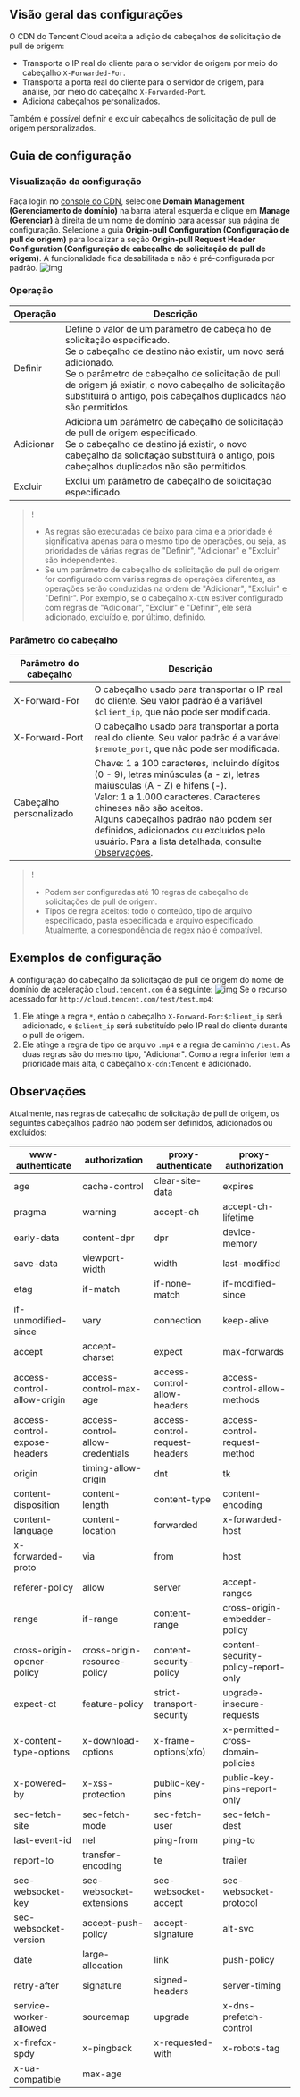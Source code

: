 ## Visão geral das configurações

O CDN do Tencent Cloud aceita a adição de cabeçalhos de solicitação de pull de origem:

- Transporta o IP real do cliente para o servidor de origem por meio do cabeçalho `X-Forwarded-For`.
- Transporta a porta real do cliente para o servidor de origem, para análise, por meio do cabeçalho `X-Forwarded-Port`.
- Adiciona cabeçalhos personalizados.

Também é possível definir e excluir cabeçalhos de solicitação de pull de origem personalizados.

## Guia de configuração

### Visualização da configuração

Faça login no [console do CDN](https://console.cloud.tencent.com/cdn), selecione **Domain Management (Gerenciamento de domínio)** na barra lateral esquerda e clique em **Manage (Gerenciar)** à direita de um nome de domínio para acessar sua página de configuração. Selecione a guia **Origin-pull Configuration (Configuração de pull de origem)** para localizar a seção **Origin-pull Request Header Configuration (Configuração de cabeçalho de solicitação de pull de origem)**. A funcionalidade fica desabilitada e não é pré-configurada por padrão.
![img](https://main.qcloudimg.com/raw/c41a39a9a851fbe3778ca325edc2e3f8.png)

### Operação

| Operação | Descrição                                                         |
| -------- | ------------------------------------------------------------ |
| Definir     | Define o valor de um parâmetro de cabeçalho de solicitação especificado.<br/>Se o cabeçalho de destino não existir, um novo será adicionado.<br/>Se o parâmetro de cabeçalho de solicitação de pull de origem já existir, o novo cabeçalho de solicitação substituirá o antigo, pois cabeçalhos duplicados não são permitidos.|
| Adicionar     | Adiciona um parâmetro de cabeçalho de solicitação de pull de origem especificado.<br/>Se o cabeçalho de destino já existir, o novo cabeçalho da solicitação substituirá o antigo, pois cabeçalhos duplicados não são permitidos.|
| Excluir     | Exclui um parâmetro de cabeçalho de solicitação especificado.                                       |

>!
> - As regras são executadas de baixo para cima e a prioridade é significativa apenas para o mesmo tipo de operações, ou seja, as prioridades de várias regras de "Definir", "Adicionar" e "Excluir" são independentes.
> - Se um parâmetro de cabeçalho de solicitação de pull de origem for configurado com várias regras de operações diferentes, as operações serão conduzidas na ordem de "Adicionar", "Excluir" e "Definir". Por exemplo, se o cabeçalho `X-CDN` estiver configurado com regras de "Adicionar", "Excluir" e "Definir", ele será adicionado, excluído e, por último, definido.

### Parâmetro do cabeçalho

| Parâmetro do cabeçalho       | Descrição                                                         |
| -------------- | ------------------------------------------------------------ |
| X-Forward-For  | O cabeçalho usado para transportar o IP real do cliente. Seu valor padrão é a variável `$client_ip`, que não pode ser modificada. |
| X-Forward-Port | O cabeçalho usado para transportar a porta real do cliente. Seu valor padrão é a variável `$remote_port`, que não pode ser modificada. |
| Cabeçalho personalizado     | Chave: 1 a 100 caracteres, incluindo dígitos (0 - 9), letras minúsculas (a - z), letras maiúsculas (A - Z) e hifens (-).<br>Valor: 1 a 1.000 caracteres. Caracteres chineses não são aceitos.<br>Alguns cabeçalhos padrão não podem ser definidos, adicionados ou excluídos pelo usuário. Para a lista detalhada, consulte [Observações](#notice). |

> !
> - Podem ser configuradas até 10 regras de cabeçalho de solicitações de pull de origem.
> - Tipos de regra aceitos: todo o conteúdo, tipo de arquivo especificado, pasta especificada e arquivo especificado. Atualmente, a correspondência de regex não é compatível.



## Exemplos de configuração

A configuração do cabeçalho da solicitação de pull de origem do nome de domínio de aceleração `cloud.tencent.com` é a seguinte:
![img](https://main.qcloudimg.com/raw/397759f6f138183d3f1ba60b33c7effc.png)
Se o recurso acessado for `http://cloud.tencent.com/test/test.mp4`:

1. Ele atinge a regra `*`, então o cabeçalho `X-Forward-For:$client_ip` será adicionado, e `$client_ip` será substituído pelo IP real do cliente durante o pull de origem.
2. Ele atinge a regra de tipo de arquivo `.mp4` e a regra de caminho `/test`. As duas regras são do mesmo tipo, "Adicionar". Como a regra inferior tem a prioridade mais alta, o cabeçalho `x-cdn:Tencent` é adicionado.

<span id="notice"></span>

## Observações
Atualmente, nas regras de cabeçalho de solicitação de pull de origem, os seguintes cabeçalhos padrão não podem ser definidos, adicionados ou excluídos:

| www-authenticate              | authorization                    | proxy-authenticate             | proxy-authorization                 |
| ----------------------------- | -------------------------------- | ------------------------------ | ----------------------------------- |
| age                           | cache-control                    | clear-site-data                | expires                             |
| pragma                        | warning                          | accept-ch                      | accept-ch-lifetime                  |
| early-data                    | content-dpr                      | dpr                            | device-memory                       |
| save-data                     | viewport-width                   | width                          | last-modified                       |
| etag                          | if-match                         | if-none-match                  | if-modified-since                   |
| if-unmodified-since           | vary                             | connection                     | keep-alive                          |
| accept                        | accept-charset                   | expect                         | max-forwards                        |
| access-control-allow-origin   | access-control-max-age           | access-control-allow-headers   | access-control-allow-methods        |
| access-control-expose-headers | access-control-allow-credentials | access-control-request-headers | access-control-request-method       |
| origin                        | timing-allow-origin              | dnt                            | tk                                  |
| content-disposition           | content-length                   | content-type                   | content-encoding                    |
| content-language              | content-location                 | forwarded                      | x-forwarded-host                    |
| x-forwarded-proto             | via                              | from                           | host                                |
| referer-policy                | allow                            | server                         | accept-ranges                       |
| range                         | if-range                         | content-range                  | cross-origin-embedder-policy        |
| cross-origin-opener-policy    | cross-origin-resource-policy     | content-security-policy        | content-security-policy-report-only |
| expect-ct                     | feature-policy                   | strict-transport-security      | upgrade-insecure-requests           |
| x-content-type-options        | x-download-options               | x-frame-options(xfo)           | x-permitted-cross-domain-policies   |
| x-powered-by                  | x-xss-protection                 | public-key-pins                | public-key-pins-report-only         |
| sec-fetch-site                | sec-fetch-mode                   | sec-fetch-user                 | sec-fetch-dest                      |
| last-event-id                 | nel                              | ping-from                      | ping-to                             |
| report-to                     | transfer-encoding                | te                             | trailer                             |
| sec-websocket-key             | sec-websocket-extensions         | sec-websocket-accept           | sec-websocket-protocol              |
| sec-websocket-version         | accept-push-policy               | accept-signature               | alt-svc                             |
| date                          | large-allocation                 | link                           | push-policy                         |
| retry-after                   | signature                        | signed-headers                 | server-timing                       |
| service-worker-allowed        | sourcemap                        | upgrade                        | x-dns-prefetch-control              |
| x-firefox-spdy                | x-pingback                       | x-requested-with               | x-robots-tag                        |
| x-ua-compatible               | max-age                          |                                |                                     |
